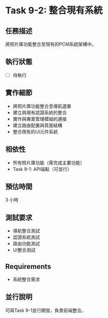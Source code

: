 # Task 9-2: 整合現有系統

## 任務描述
將照片庫功能整合至現有的PCM系統架構中。

## 執行狀態
- [ ] 待執行

## 實作細節
- 將照片庫功能整合至導航選單
- 建立與現有認證系統的整合
- 實作與專案管理模組的連接
- 建立路由配置與頁面結構
- 整合現有的UI元件系統

## 相依性
- 所有照片庫功能（需完成主要功能）
- Task 9-1: API端點（可並行）

## 預估時間
3 小時

## 測試要求
- 導航整合測試
- 認證系統測試
- 路由功能測試
- UI整合測試

## Requirements
- 系統整合需求

## 並行說明
可與Task 9-1並行開發，負責前端整合。